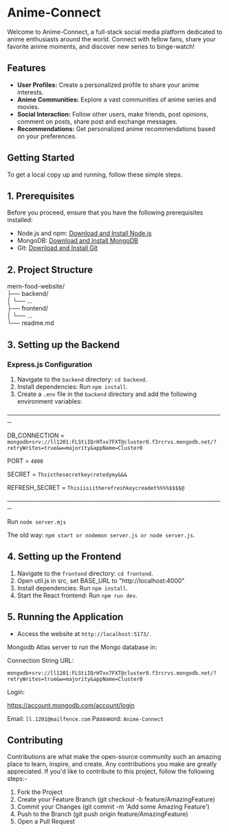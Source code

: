 # Anime-Connect

Welcome to Anime-Connect, a full-stack social media platform dedicated to anime enthusiasts around the world. Connect with fellow fans, share your favorite anime moments, and discover new series to binge-watch!

## Features

- **User Profiles:** Create a personalized profile to share your anime interests.
- **Anime Communities:** Explore a vast communities of anime series and movies.
- **Social Interaction:** Follow other users, make friends, post opinions, comment on posts, share post and exchange messages.
- **Recommendations:** Get personalized anime recommendations based on your preferences.

## Getting Started

To get a local copy up and running, follow these simple steps.

## 1. Prerequisites
Before you proceed, ensure that you have the following prerequisites installed:

- Node.js and npm: [Download and Install Node.js](https://nodejs.org/)
- MongoDB: [Download and Install MongoDB](https://www.mongodb.com/try/download/community)
- Git: [Download and Install Git](https://git-scm.com/downloads)

## 2. Project Structure
mern-food-website/  
├── backend/  
│   └── ...  
├── frontend/  
│   └── ...  
└── readme.md  



## 3. Setting up the Backend


### Express.js Configuration
1. Navigate to the `backend` directory: `cd backend`.
2. Install dependencies: Run `npm install`.
3. Create a `.env` file in the `backend` directory and add the following environment variables:



───────────────────────────────────────────────────


DB_CONNECTION = `mongodb+srv://ll1201:FLStiIQrHTxx7FXT@cluster0.f3rcrvs.mongodb.net/?retryWrites=true&w=majority&appName=Cluster0`

PORT = `4000`

SECRET = `Thsisthesecretkeycretedymy&&&`

REFRESH_SECRET = `Thisiisiitherefreshkeycreadet%%%%$$$$@`


───────────────────────────────────────────────────


Run 
`node server.mjs`


The old way:
`npm start or nodemon server.js or node server.js`.

## 4. Setting up the Frontend

1. Navigate to the `frontend` directory: `cd frontend`.
2. Open util.js in src, set BASE_URL to "http://localhost:4000"
3. Install dependencies: Run `npm install`.
4. Start the React frontend: Run `npm run dev`.

## 5. Running the Application
- Access the website at `http://localhost:5173/`.


Mongodb Atlas server to run the Mongo database in:

Connection String URL:

`mongodb+srv://ll1201:FLStiIQrHTxx7FXT@cluster0.f3rcrvs.mongodb.net/?retryWrites=true&w=majority&appName=Cluster0`




Login:

https://account.mongodb.com/account/login

Email: `ll.1201@mailfence.com`
Password: `Anime-Connect`


 

## Contributing
Contributions are what make the open-source community such an amazing place to learn, inspire, and create. Any contributions you make are greatly appreciated.
If you'd like to contribute to this project, follow the following steps:-   

1. Fork the Project
2. Create your Feature Branch (git checkout -b feature/AmazingFeature)
3. Commit your Changes (git commit -m 'Add some Amazing Feature')
4. Push to the Branch (git push origin feature/AmazingFeature)
5. Open a Pull Request
